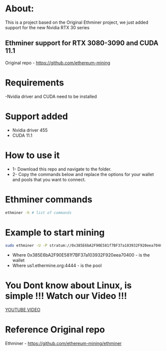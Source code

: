 # About:
This is a project based on the Original Ethminer project, we just added support for the new Nvidia RTX 30 series

## Ethminer support for RTX 3080-3090 and CUDA 11.1

Original repo - https://github.com/ethereum-mining

# Requirements 
-Nvidia driver and CUDA need to be installed

# Support added 
- Nvidia driver 455
- CUDA 11.1 


# How to use it

- 1- Download this repo and navigate to the folder. 
- 2- Copy the commands below and replace the options for your wallet and pools that you want to connect. 


# Ethminer commands

```bash
ethminer -h # list of commands
```

# Example to start mining
```bash 
sudo ethminer -U -P stratum://0x385E6bA2F90E581f7BF37a103932F920eea70400@us1.ethermine.org:4444 -v 3
```

- Where 0x385E6bA2F90E581f7BF37a103932F920eea70400 - is the wallet 
- Where us1.ethermine.org:4444 - is the pool 

# You Dont know about Linux, is simple !!! Watch our Video !!!

[YOUTUBE VIDEO]()

# Reference Original repo
Ethminer - https://github.com/ethereum-mining/ethminer
